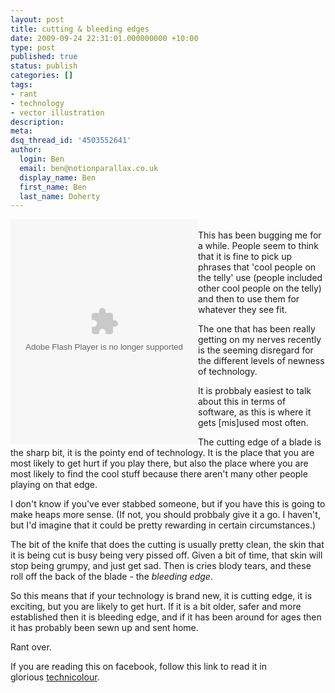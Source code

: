 ```yaml
---
layout: post
title: cutting & bleeding edges
date: 2009-09-24 22:31:01.000000000 +10:00
type: post
published: true
status: publish
categories: []
tags:
- rant
- technology
- vector illustration
description:
meta:
dsq_thread_id: '4503552641'
author:
  login: Ben
  email: ben@notionparallax.co.uk
  display_name: Ben
  first_name: Ben
  last_name: Doherty
---
```

<p>
  <embed style="float:left" src="http://notionparallax.co.uk/wordpress/wp-content/uploads/2009/09/cutting-edge.swf" type="application/x-shockwave-flash" wmode="transparent" width="300" height="360"></embed><br />
  This has been bugging me for a while. People seem to think that it is fine to pick up phrases that 'cool people on the telly' use (people included other cool people on the telly) and then to use them for whatever they see fit.</p>
<p>The one that has been really getting on my nerves recently is the seeming disregard for the different levels of newness of technology.</p>
<p>It is probbaly easiest to talk about this in terms of software, as this is where it gets [mis]used most often.</p>
<p>The cutting edge of a blade is the sharp bit, it is the pointy end of technology. It is the place that you are most likely to get hurt if you play there, but also the place where you are most likely to find the cool stuff because there aren't many other people playing on that edge.</p>
<p>I don't know if you've ever stabbed someone, but if you have this is going to make heaps more sense. (If not, you should probbaly give it a go. I haven't, but I'd imagine that it could be pretty rewarding in certain circumstances.)</p>
<p>The bit of the knife that does the cutting is usually pretty clean, the skin that it is being cut is busy being very pissed off. Given a bit of time, that skin will stop being grumpy, and just get sad. Then is cries blody tears, and these roll off the back of the blade - the <em>bleeding edge</em>.</p>
<p>So this means that if your technology is brand new, it is cutting edge, it is exciting, but you are likely to get hurt. If it is a bit older, safer and more established then it is bleeding edge, and if it has been around for ages then it has probably been sewn up and sent home.</p>
<p>Rant over.</p>
<p> If you are reading this on facebook, follow this link to read it in glorious <a href="http://www.notionparallax.co.uk/wordpress/index.php/2009/09/cutting-bleeding-edges/">technicolour</a>. </p>
